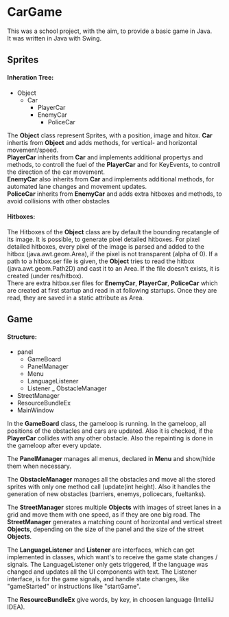 # CarGame

This was a school project, with the aim, to provide a basic game in Java.  
It was written in Java with Swing.


## Sprites
#### Inheration Tree:
- Object
  - Car
    - PlayerCar
    - EnemyCar
      - PoliceCar

The **Object** class represent Sprites, with a position, image and hitox.
**Car** inhertis from **Object** and adds methods, for vertical- and horizontal movement/speed.  
**PlayerCar** inherits from **Car** and implements additional propertys and methods, to controll the fuel of the **PlayerCar** and for KeyEvents, to controll the direction of the car movement.  
**EnemyCar** also inherits from **Car** and implements additional methods, for automated lane changes and movement updates.  
**PoliceCar** inherits from **EnemyCar** and adds extra hitboxes and methods, to avoid collisions with other obstacles

#### Hitboxes:
The Hitboxes of the **Object** class are by default the bounding recatangle of its image. It is possible, to generate pixel detailed hitboxes. For pixel detailed hitboxes, every pixel of the image is parsed and added to the hitbox (java.awt.geom.Area), if the pixel is not transparent (alpha of 0). If a path to a hitbox.ser file is given, the **Object** tries to read the hitbox (java.awt.geom.Path2D) and cast it to an Area. If the file doesn't exists, it is created (under res/hitbox).  
There are extra hitbox.ser files for **EnemyCar**, **PlayerCar**, **PoliceCar** which are created at first startup and read in at following startups. Once they are read, they are saved in a static attribute as Area.


## Game
#### Structure:
- panel
  - GameBoard
  - PanelManager
   - Menu
  - LanguageListener
  - Listener
_ ObstacleManager
- StreetManager
- ResourceBundleEx
- MainWindow

In the **GameBoard** class, the gameloop is running. In the gameloop, all positions of the obstacles and cars are updated. Also it is checked, if the **PlayerCar** collides with any other obstacle. Also the repainting is done in the gameloop after every update.

The **PanelManager** manages all menus, declared in **Menu** and show/hide them when necessary.

The **ObstacleManager** manages all the obstacles and move all the stored sprites with only one method call (update(int height). Also it handles the generation of new obstacles (barriers, enemys, policecars, fueltanks).

The **StreetManager** stores multiple **Objects** with images of street lanes in a grid and move them with one speed, as if they are one big road. The **StreetManager** generates a matching count of horizontal and vertical street **Objects**, depending on the size of the panel and the size of the street **Objects**.

The **LanguageListener** and **Listener** are interfaces, which can get implemented in classes, which want's to receive the game state changes / signals. The LanguageListener only gets triggered, If the language was changed and updates all the UI components with text. The Listener interface, is for the game signals, and handle state changes, like "gameStarted" or instructions like "startGame".

The **ResourceBundleEx** give words, by key, in choosen language (IntelliJ IDEA).
